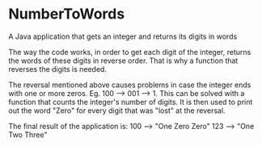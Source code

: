 # NumberToWords
A Java application that gets an integer and returns its digits in words

The way the code works, in order to get each digit of the integer, returns the words
of these digits in reverse order. That is why a function that reverses the digits is
needed.

The reversal mentioned above causes problems in case the integer ends with one or
more zeros. Eg. 100 --> 001 --> 1. This can be solved with a function that counts the
integer's number of digits. It is then used to print out the word "Zero" for every
digit that was "lost" at the reversal.

The final result of the application is:
100 --> "One Zero Zero"
123 --> "One Two Three"

